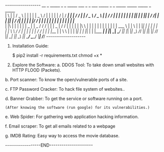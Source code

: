 ------------------ __   _   _____   _   _   _____        ___        _   _       ___   _____   _   _         _____   _____   _____   _       _____  
|  \ | | /  _  \ | | | | |  _  \      /   |      | | | |     /   | /  ___| | | / /       |_   _| /  _  \ /  _  \ | |     /  ___/ 
|   \| | | | | | | |_| | | |_| |     / /| |      | |_| |    / /| | | |     | |/ /          | |   | | | | | | | | | |     | |___  
| |\   | | | | | |  _  | |  _  /    / / | |      |  _  |   / / | | | |     | |\ \          | |   | | | | | | | | | |     \___  \ 
| | \  | | |_| | | | | | | | \ \   / /  | |      | | | |  / /  | | | |___  | | \ \         | |   | |_| | | |_| | | |___   ___| | 
|_|  \_| \_____/ |_| |_| |_|  \_\ /_/   |_|      |_| |_| /_/   |_| \_____| |_|  \_\        |_|   \_____/ \_____/ |_____| /_____/ --------------------
1. Installation Guide:

    $ pip2 install -r requirements.txt
 chmod +x *

2. Explore the Software:
  a. DDOS Tool: To take down small websites with HTTP FLOOD (Packets).
  
  b. Port scanner: To know the open/vulnerable ports of a site.
  
  c. FTP Password Cracker: To hack file system of websites..
  
  d. Banner Grabber: To get the service or software running on a port.
  
    (After knowing the software (run google) for its vulnerabilities.)
    
  e. Web Spider: For gathering web application hacking information.
  
  f. Email scraper: To get all emails related to a webpage
  
  g. IMDB Rating: Easy way to access the movie database.
  
------------------END----------------------
